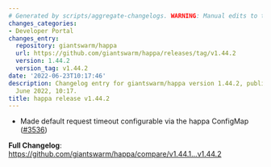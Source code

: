```yaml
---
# Generated by scripts/aggregate-changelogs. WARNING: Manual edits to this files will be overwritten.
changes_categories:
- Developer Portal
changes_entry:
  repository: giantswarm/happa
  url: https://github.com/giantswarm/happa/releases/tag/v1.44.2
  version: 1.44.2
  version_tag: v1.44.2
date: '2022-06-23T10:17:46'
description: Changelog entry for giantswarm/happa version 1.44.2, published on 23
  June 2022, 10:17.
title: happa release v1.44.2
---
```


- Made default request timeout configurable via the happa ConfigMap ([#3536](https://github.com/giantswarm/happa/pull/3536))

**Full Changelog**: https://github.com/giantswarm/happa/compare/v1.44.1...v1.44.2
